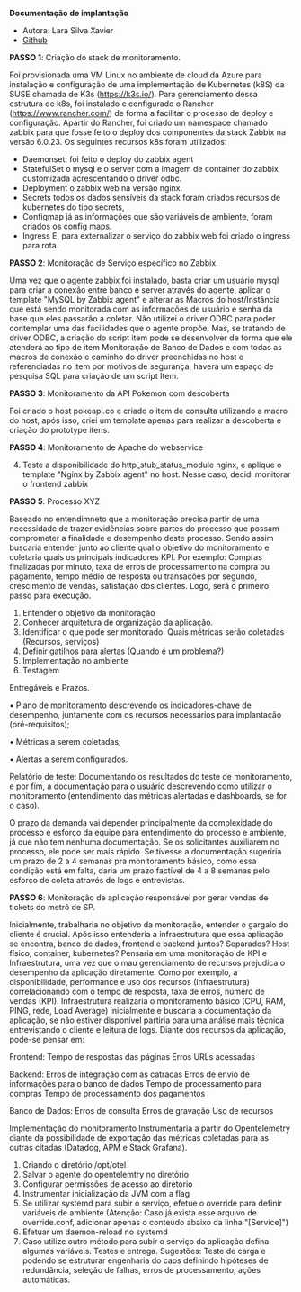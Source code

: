 **Documentação de implantação**

* Autora: Lara Silva Xavier
* [Github](https://github.com/Larasxavier/LSX)


**PASSO 1**: Criação do stack de monitoramento.

Foi provisionada uma VM Linux no ambiente de cloud da Azure para instalação e configuração de uma implementação de Kubernetes (k8S) da SUSE chamada de K3s (https://k3s.io/). Para gerenciamento dessa estrutura de k8s, foi instalado e configurado o Rancher (https://www.rancher.com/) de forma a facilitar o processo de deploy e configuração. Apartir do Rancher, foi criado um namespace chamado zabbix para que fosse feito o deploy dos componentes da stack Zabbix na versão 6.0.23. Os seguintes recursos k8s foram utilizados:

* Daemonset: foi feito o deploy do zabbix agent
* StatefulSet o mysql e o server com a imagem de container do zabbix customizada acrescentando o driver odbc.
* Deployment o zabbix web na versão nginx.
* Secrets todos os dados sensíveis da stack foram criados recursos de kubernetes do tipo secrets,
* Configmap já as informações que são variáveis de ambiente, foram criados os config maps.
* Ingress E, para externalizar o serviço do zabbix web foi criado o ingress para rota. 

**PASSO 2**: Monitoração de Serviço específico no Zabbix.

Uma vez que o agente zabbix foi instalado, basta criar um usuário mysql para criar a conexão entre banco e server através do agente,  aplicar o template "MySQL by Zabbix agent" e alterar as Macros do host/Instância que está sendo monitorada com as informações de usuário e senha da base que eles passarão a coletar. Não utilizei o driver ODBC para poder contemplar uma das facilidades que o agente propõe. Mas, se tratando de driver ODBC, a criação do script item pode se desenvolver de forma que ele atenderá ao tipo de item Monitoração de Banco de Dados e com todas as macros de conexão e caminho do driver preenchidas no host e referenciadas no item por motivos de segurança, haverá um espaço de pesquisa SQL para criação de um script Item. 

**PASSO 3**: Monitoramento da API Pokemon com descoberta

Foi criado o host pokeapi.co e criado o item de consulta utilizando a macro do host, após isso, criei um template apenas para realizar a descoberta e criação do prototype itens. 

**PASSO 4**: Monitoramento de Apache do webservice

4)  Teste a disponibilidade do http_stub_status_module nginx, e aplique o template "Nginx by Zabbix agent" no host. Nesse caso, decidi monitorar o frontend zabbix

**PASSO 5**: Processo XYZ

Baseado no entendimneto que a monitoração precisa partir de uma necessidade de trazer evidências sobre partes do processo que possam comprometer a finalidade e desempenho deste processo. Sendo assim buscaria entender junto ao cliente qual o objetivo do monitoramento e coletaria quais os principais indicadores KPI. Por exemplo: 
Compras finalizadas por minuto, taxa de erros de processamento na compra ou pagamento, tempo médio de resposta ou transações por segundo, crescimento de vendas, satisfação dos clientes.
Logo, será o primeiro passo para execução. 
1. Entender o objetivo da monitoração 
2. Conhecer arquitetura de organização da aplicação.
3. Identificar o que pode ser monitorado. Quais métricas serão coletadas (Recursos, serviços)
4. Definir gatilhos para alertas (Quando é um problema?)
5. Implementação no ambiente
6. Testagem

Entregáveis e Prazos.

• Plano de monitoramento descrevendo os indicadores-chave de desempenho, juntamente com os recursos necessários para implantação (pré-requisitos);

• Métricas a serem coletadas;

• Alertas a serem configurados.

Relatório de teste: Documentando os resultados do teste de monitoramento, e por fim, a documentação para o usuário descrevendo como utilizar o monitoramento (entendimento das métricas alertadas e dashboards, se for o caso).

O prazo da demanda vai depender principalmente da complexidade do processo e esforço da equipe para entendimento do processo e ambiente, já que não tem nenhuma documentação. Se os solicitantes auxiliarem no processo, ele pode ser mais rápido. 
Se tivesse a documentação sugeriria um prazo de 2 a 4 semanas pra monitoramento básico, como essa condição está em falta, daria um prazo factível de 4 a 8 semanas pelo esforço de coleta através de logs e entrevistas. 

**PASSO 6**: Monitoração de aplicação responsável por gerar vendas de tickets do metrô de SP.

Inicialmente, trabalharia no objetivo da monitoração, entender o gargalo do cliente é crucial. Após isso entenderia a infraestrutura que essa aplicação se encontra, banco de dados, frontend e backend juntos? Separados? Host físico, container, kubernetes?
Pensaria em uma monitoração de KPI e Infraestrutura, uma vez que o mau gerenciamento de recursos prejudica o desempenho da aplicação diretamente. Como por exemplo, a disponibilidade, performance e uso dos recursos (Infraestrutura) correlacionando com o tempo de resposta, taxa de erros, número de vendas (KPI). 
Infraestrutura realizaria o monitoramento básico (CPU, RAM, PING, rede, Load Average) inicialmente e buscaria a documentação da aplicação, se não estiver disponível partiria para uma análise mais técnica entrevistando o cliente e leitura de logs. 
Diante dos recursos da aplicação, pode-se pensar em:

Frontend:
Tempo de respostas das páginas
Erros
URLs acessadas

Backend:
Erros de integração com as catracas
Erros de envio de informações para o banco de dados
Tempo de processamento para compras
Tempo de processamento dos pagamentos

Banco de Dados:
Erros de consulta
Erros de gravação
Uso de recursos

Implementação do monitoramento 
Instrumentaria a partir do Opentelemetry diante da possibilidade de exportação das métricas coletadas para as outras citadas (Datadog, APM e Stack Grafana). 
1) Criando o diretório /opt/otel
2) Salvar o agente do opentelemtry no diretório
3) Configurar permissões de acesso ao diretório
4) Instrumentar inicialização da JVM com a flag
5) Se utilizar systemd para subir o serviço, efetue o override para definir variáveis de ambiente (Atenção: Caso já exista esse arquivo de override.conf, adicionar apenas o conteúdo abaixo da linha "[Service]")
6) Efetuar um daemon-reload no systemd
7) Caso utilize outro método para subir o serviço da aplicação defina algumas variáveis.
Testes e entrega. 
Sugestões: Teste de carga e podendo se estruturar engenharia do caos definindo hipóteses  de redundância, seleção de falhas, erros de processamento, ações automáticas.
